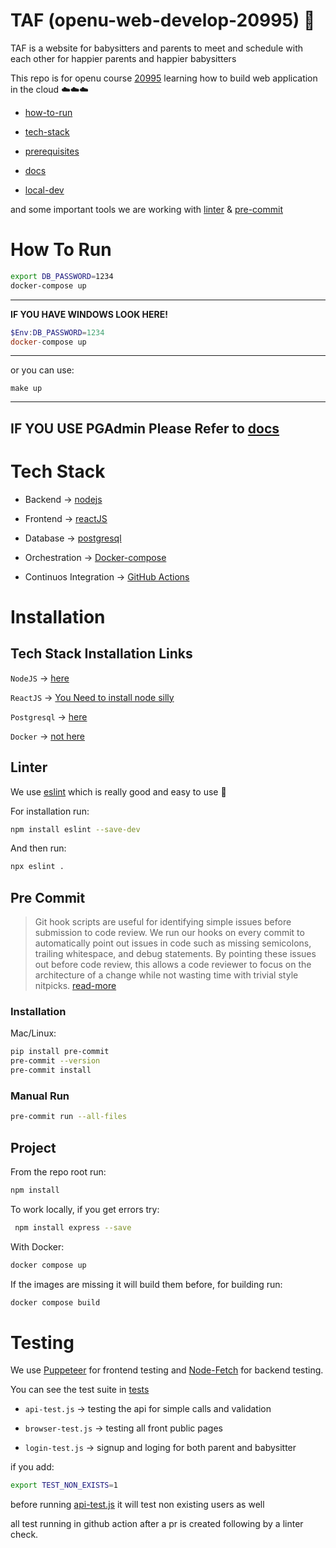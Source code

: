 # TAF (openu-web-develop-20995) 🚀
TAF is a website for babysitters and parents to meet and schedule with each other for happier parents and happier babysitters

This repo is for openu course [20995](https://www.openu.ac.il/courses/20995.htm) learning how to build web application in the cloud ☁️☁️☁️
* [how-to-run](#how-to-run)

* [tech-stack](#tech-stack)

* [prerequisites](#installation)

* [docs](./docs/)

* [local-dev](#project)

and some important tools we are working with [linter](#linter) & [pre-commit](#pre-commit)


# How To Run
```bash
export DB_PASSWORD=1234
docker-compose up
```
---
**IF YOU HAVE WINDOWS LOOK HERE!**
```powershell
$Env:DB_PASSWORD=1234
docker-compose up
```
--- 
or you can use:
```
make up
```
---
__IF YOU USE PGAdmin Please Refer to [docs](./docs/pgadmin.md)__
---
# Tech Stack
* Backend -> [nodejs](https://nodejs.org/en)

* Frontend -> [reactJS](https://react.dev/)

* Database -> [postgresql](https://www.postgresql.org/)

* Orchestration -> [Docker-compose](https://docs.docker.com/compose/)

* Continuos Integration -> [GitHub Actions](https://github.com/features/actions)


# Installation
## Tech Stack Installation Links
`NodeJS` -> [here](https://nodejs.org/en/download)

`ReactJS` -> [You Need to install node silly](https://react.dev/learn/add-react-to-an-existing-project)

`Postgresql` -> [here](https://www.postgresql.org/download/)

`Docker` -> [not here](https://docs.docker.com/get-docker/)

## Linter
We use [eslint](https://eslint.org/) which is really good and easy to use :rocket:

For installation run:
```bash
npm install eslint --save-dev
```

And then run:
```bash
npx eslint .
```

## Pre Commit
> Git hook scripts are useful for identifying simple issues before submission to code review. We run our hooks on every commit to automatically point out issues in code such as missing semicolons, trailing whitespace, and debug statements. By pointing these issues out before code review, this allows a code reviewer to focus on the architecture of a change while not wasting time with trivial style nitpicks. [read-more](https://pre-commit.com/#install)

### Installation
Mac/Linux:
```bash
pip install pre-commit
pre-commit --version
pre-commit install
```


### Manual Run
```bash
pre-commit run --all-files
```


## Project
From the repo root run:
```bash
npm install
```
To work locally, if you get errors try:
```bash
 npm install express --save
```
With Docker:
```bash
docker compose up
```

If the images are missing it will build them before, for building run:

```bash
docker compose build
```

# Testing
We use [Puppeteer](https://pptr.dev/) for frontend testing and [Node-Fetch](https://www.npmjs.com/package/node-fetch) for backend testing.

You can see the test suite in [tests](./test/)

* `api-test.js` -> testing the api for simple calls and validation

* `browser-test.js` -> testing all front public pages

*  `login-test.js` -> signup and loging for both parent and babysitter

if you add:
```bash
export TEST_NON_EXISTS=1
```
before running [api-test.js](./test/api-test.js) it will test non existing users as well

all test running in github action after a pr is created following by a linter check.